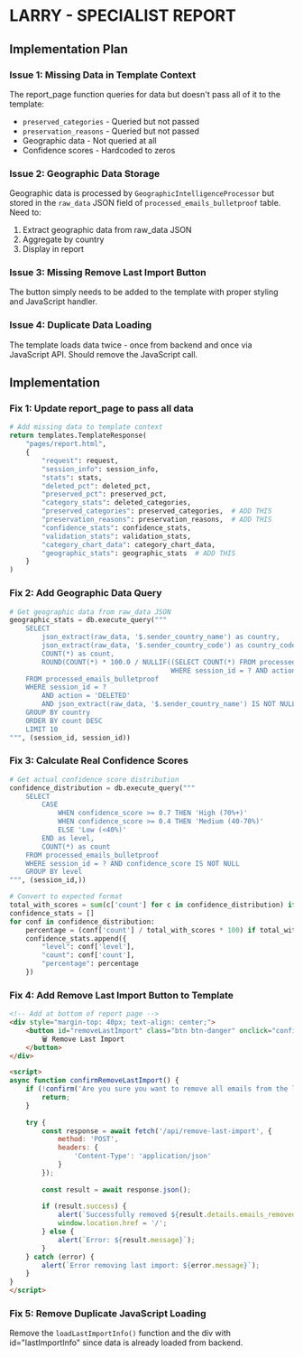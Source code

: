 # LARRY - SPECIALIST REPORT

## Implementation Plan

### Issue 1: Missing Data in Template Context

The report_page function queries for data but doesn't pass all of it to the template:
- `preserved_categories` - Queried but not passed
- `preservation_reasons` - Queried but not passed  
- Geographic data - Not queried at all
- Confidence scores - Hardcoded to zeros

### Issue 2: Geographic Data Storage

Geographic data is processed by `GeographicIntelligenceProcessor` but stored in the `raw_data` JSON field of `processed_emails_bulletproof` table. Need to:
1. Extract geographic data from raw_data JSON
2. Aggregate by country
3. Display in report

### Issue 3: Missing Remove Last Import Button

The button simply needs to be added to the template with proper styling and JavaScript handler.

### Issue 4: Duplicate Data Loading

The template loads data twice - once from backend and once via JavaScript API. Should remove the JavaScript call.

## Implementation

### Fix 1: Update report_page to pass all data

```python
# Add missing data to template context
return templates.TemplateResponse(
    "pages/report.html",
    {
        "request": request,
        "session_info": session_info,
        "stats": stats,
        "deleted_pct": deleted_pct,
        "preserved_pct": preserved_pct,
        "category_stats": deleted_categories,
        "preserved_categories": preserved_categories,  # ADD THIS
        "preservation_reasons": preservation_reasons,  # ADD THIS
        "confidence_stats": confidence_stats,
        "validation_stats": validation_stats,
        "category_chart_data": category_chart_data,
        "geographic_stats": geographic_stats  # ADD THIS
    }
)
```

### Fix 2: Add Geographic Data Query

```python
# Get geographic data from raw_data JSON
geographic_stats = db.execute_query("""
    SELECT 
        json_extract(raw_data, '$.sender_country_name') as country,
        json_extract(raw_data, '$.sender_country_code') as country_code,
        COUNT(*) as count,
        ROUND(COUNT(*) * 100.0 / NULLIF((SELECT COUNT(*) FROM processed_emails_bulletproof 
                                        WHERE session_id = ? AND action = 'DELETED'), 0), 1) as percentage
    FROM processed_emails_bulletproof 
    WHERE session_id = ? 
        AND action = 'DELETED'
        AND json_extract(raw_data, '$.sender_country_name') IS NOT NULL
    GROUP BY country 
    ORDER BY count DESC
    LIMIT 10
""", (session_id, session_id))
```

### Fix 3: Calculate Real Confidence Scores

```python
# Get actual confidence score distribution
confidence_distribution = db.execute_query("""
    SELECT 
        CASE 
            WHEN confidence_score >= 0.7 THEN 'High (70%+)'
            WHEN confidence_score >= 0.4 THEN 'Medium (40-70%)'
            ELSE 'Low (<40%)'
        END as level,
        COUNT(*) as count
    FROM processed_emails_bulletproof 
    WHERE session_id = ? AND confidence_score IS NOT NULL
    GROUP BY level
""", (session_id,))

# Convert to expected format
total_with_scores = sum(c['count'] for c in confidence_distribution) if confidence_distribution else 0
confidence_stats = []
for conf in confidence_distribution:
    percentage = (conf['count'] / total_with_scores * 100) if total_with_scores > 0 else 0
    confidence_stats.append({
        "level": conf['level'],
        "count": conf['count'],
        "percentage": percentage
    })
```

### Fix 4: Add Remove Last Import Button to Template

```html
<!-- Add at bottom of report page -->
<div style="margin-top: 40px; text-align: center;">
    <button id="removeLastImport" class="btn btn-danger" onclick="confirmRemoveLastImport()">
        🗑️ Remove Last Import
    </button>
</div>

<script>
async function confirmRemoveLastImport() {
    if (!confirm('Are you sure you want to remove all emails from the last import? This cannot be undone.')) {
        return;
    }
    
    try {
        const response = await fetch('/api/remove-last-import', {
            method: 'POST',
            headers: {
                'Content-Type': 'application/json'
            }
        });
        
        const result = await response.json();
        
        if (result.success) {
            alert(`Successfully removed ${result.details.emails_removed} emails from last import`);
            window.location.href = '/';
        } else {
            alert(`Error: ${result.message}`);
        }
    } catch (error) {
        alert(`Error removing last import: ${error.message}`);
    }
}
</script>
```

### Fix 5: Remove Duplicate JavaScript Loading

Remove the `loadLastImportInfo()` function and the div with id="lastImportInfo" since data is already loaded from backend.